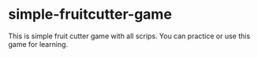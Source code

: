 # simple-fruitcutter-game
This is simple fruit cutter game with all scrips. You can practice or use this game for learning.
